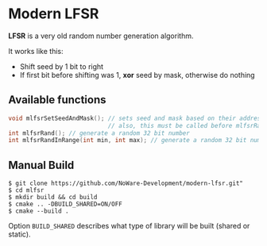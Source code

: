 # Modern LFSR
__LFSR__ is a very old random number generation algorithm.

It works like this:
* Shift seed by 1 bit to right
* If first bit before shifting was 1, __xor__ seed by mask, otherwise do nothing

## Available functions
``` c
void mlfsrSetSeedAndMask(); // sets seed and mask based on their addresses in memory
                            // also, this must be called before mlfsrRand() and mlfsrRandInRange()
int mlfsrRand(); // generate a random 32 bit number
int mlfsrRandInRange(int min, int max); // generate a random 32 bit number in range
```

## Manual Build
```
$ git clone https://github.com/NoWare-Development/modern-lfsr.git"
$ cd mlfsr
$ mkdir build && cd build
$ cmake .. -DBUILD_SHARED=ON/OFF
$ cmake --build .
```

Option `BUILD_SHARED` describes what type of library will be built (shared or static).
